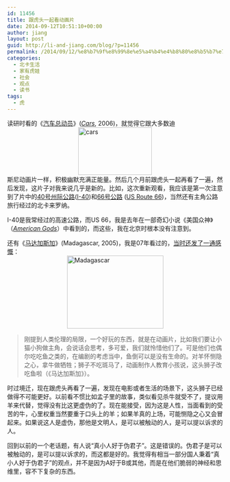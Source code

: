 ```yaml
---
id: 11456
title: 跟虎头一起看动画片
date: 2014-09-12T10:51:10+00:00
author: jiang
layout: post
guid: http://li-and-jiang.com/blog/?p=11456
permalink: /2014/09/12/%e8%b7%9f%e8%99%8e%e5%a4%b4%e4%b8%80%e8%b5%b7%e7%9c%8b%e5%8a%a8%e7%94%bb%e7%89%87/
categories:
  - 北卡生活
  - 家有虎娃
  - 社会
  - 观点
  - 读书
tags:
  - 虎
---
```

读研时看的《<a href="http://zh.wikipedia.org/wiki/%E6%B1%BD%E8%BB%8A%E7%B8%BD%E5%8B%95%E5%93%A1" target="_blank">汽车总动员</a>》(_<a href="http://en.wikipedia.org/wiki/Cars_(film)" target="_blank">Cars</a>_, 2006)，就觉得它跟大多数迪[<img title="cars" style="border-left-width: 0px; border-right-width: 0px; background-image: none; border-bottom-width: 0px; float: none; padding-top: 0px; padding-left: 0px; margin-left: auto; display: block; padding-right: 0px; border-top-width: 0px; margin-right: auto" border="0" alt="cars" src="http://li-and-jiang.com/blog/wp-content/uploads/2014/09/cars_thumb.jpg" width="172" height="111" />](http://li-and-jiang.com/blog/wp-content/uploads/2014/09/cars.jpg)斯尼动画片一样，积极幽默充满正能量。然后几个月前跟虎头一起再看了一遍，然后发现，这片子对我来说几乎是新的。比如，这次重新观看，我应该是第一次注意到了片中的[40号州际公路](http://zh.wikipedia.org/wiki/40%E8%99%9F%E5%B7%9E%E9%9A%9B%E5%85%AC%E8%B7%AF)(<a href="http://en.wikipedia.org/wiki/Interstate_40" target="_blank">I-40</a>)和[66号公路](http://zh.wikipedia.org/wiki/%E7%BE%8E%E5%9B%BD66%E5%8F%B7%E5%85%AC%E8%B7%AF) (<a href="http://en.wikipedia.org/wiki/U.S._Route_66" target="_blank">US Route 66</a>)，当然还有主角公路旅行经过的北卡来罗纳。

I-40是我常经过的高速公路，而US 66，我是去年在一部奇幻小说《美国众神》（_<a href="http://en.wikipedia.org/wiki/American_Gods" target="_blank">American Gods</a>_）中看到的，而这些，我在北京时根本没有注意到。

还有《<a href="http://en.wikipedia.org/wiki/Madagascar_(2005_film)" target="_blank">马达加斯加</a>》(Madagascar, 2005)，我是07年看过的，<a href="http://li-and-jiang.com/blog/2007/11/08/%E8%8F%A0%E8%90%9D%E5%9B%9B%E5%9B%A0%E8%AF%B4/" target="_blank">当时还发了一通感慨</a>：[<img title="Madagascar" style="border-left-width: 0px; border-right-width: 0px; background-image: none; border-bottom-width: 0px; float: none; padding-top: 0px; padding-left: 0px; margin-left: auto; display: block; padding-right: 0px; border-top-width: 0px; margin-right: auto" border="0" alt="Madagascar" src="http://li-and-jiang.com/blog/wp-content/uploads/2014/09/Madagascar_thumb.jpg" width="225" height="170" />](http://li-and-jiang.com/blog/wp-content/uploads/2014/09/Madagascar.jpg)

> 刚提到人类伦理的局限，一个好玩的东西，就是在动画片，比如我们要让小猫小狗做主角，会说话会思考，多可爱，我们就怜惜他们了。可是他们也偶尔吃吃鱼之类的，在编剧的考虑当中，鱼倒可以是没有生命的。对羊怀恻隐之心，拿牛做牺牲；狮子不吃斑马了，动画制作人教育小孩说，这头狮子改吃鱼啦（《马达加斯加》）。

时过境迁，现在跟虎头再看了一遍，发现在电影或者生活的场景下，这头狮子已经做得不可能更好。以前看不惯比如孟子里的故事，类似看见杀牛就受不了，提议用羊来代替，觉得没有比这更虚伪的了。现在能接受，因为这是人性，当面看到的受苦的牛，心里权重当然要重于口头上的羊；如果羊真的上场，可能恻隐之心又会冒起来。如果说这人是虚伪，那他是文明人，是可以被触动的人，是可以提以诉求的人。

回到以前的一个老话题，有人说“真小人好于伪君子”。这是错误的。伪君子是可以被触动的，是可以提以诉求的，而这都是好的。我觉得有相当一部分国人秉着“真小人好于伪君子”的观点，并不是因为A好于B或其他，而是在他们脆弱的神经和思维里，容不下复杂的东西。
